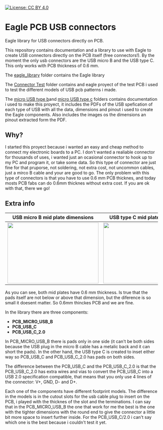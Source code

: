 [![License: CC BY 4.0](https://img.shields.io/badge/License-CC%20BY%204.0-lightgrey.svg)](https://creativecommons.org/licenses/by/4.0/)

# Eagle PCB USB connectors
Eagle library for USB connectors directly on PCB.

This repository contains documentation and a library to use with Eagle to create USB connectors directly on the PCB itself (free connectors!). By the moment the only usb connectors are the USB micro B and the USB type C. This only works with PCB thickness of 0.6 mm. 

The [eagle_library](https://github.com/Pinuct/Eagle_PCB_USB_connectors/tree/master/eagle_library) folder contains the Eagle library

The [Connector Test](https://github.com/Pinuct/Eagle_PCB_USB_connectors/tree/master/Connector%20Test) folder contains and eagle proyect of the test PCB i used to test the different models of USB pcb patterns i made.

The [micro USB type b](https://github.com/Pinuct/Eagle_PCB_USB_connectors/tree/master/micro%20USB%20type%20b)and [micro USB type c](https://github.com/Pinuct/Eagle_PCB_USB_connectors/tree/master/micro%20USB%20type%20c) folders contains documentation i used to make this proyect, it includes the PDFs of the USB spefication of each type of USB with all the data, dimensions and pinout i used to create the Eagle components. Also includes the images os the dimensions an pinout extracted form the PDF.

## Why?

I started this proyect because i wanted an easy and cheap method to connect my electronic boards to a PC. I don't wanted a realiable connector for thousands of uses, i wanted just an ocasional connector to hook up to my PC and program it, or take some data. So this type of connector are just fine for that pruporse, not soldering, not extra cost, not uncommon cables, just a mirco B cable and your are good to go. The only problem with this type of connectors is that you have to use 0.6 mm PCB thicknes, and today mosts PCB fabs can do 0.6mm thicknes without extra cost. If you are ok with that, there we go!


## Extra info

<center>
  
| USB micro B mid plate dimensions  | USB type C mid plate dimensions |
| ------------- | ------------- |
| <img width="300" height="200" src="https://github.com/Pinuct/Eagle_PCB_USB_connectors/blob/master/micro%20USB%20type%20b/images/receptacle%20front%20view%20(inside).png?raw=true">  | <img width="300" height="200" src="https://github.com/Pinuct/Eagle_PCB_USB_connectors/blob/master/micro%20USB%20type%20c/images/receptacle%20side%20section%20(detail).png?raw=true">  |

</center>

As you can see, both mid plates have 0.6 mm thickness. Is true that the pads itself are not below or above that dimension, but the diference is so small it doesent matter. So 0.6mm thinckes PCB and we are fine.

  In the library there are three components:

  - **PCB_MICRO_USB_B** 
  - **PCB_USB_C**   
  - **PCB_USB_C_2.0** 
  
In PCB_MICRO_USB_B there is pads only in one side (it can't be both sides because the USB plug in the micro B cable has a metalic back and it can short the pads). In the other hand, the USB type C is created to inset either way so PCB_USB_C and PCB_USB_C_2.0 has pads on both sides.
  
The difference between the PCB_USB_C and the PCB_USB_C_2.0 is that the PCB_USB_C_2.0 has extra wires and vias to convert the PCB_USB_C into a USB 2.0 specification compatible, that means that you only use 4 lines of the connector: V+, GND, D- and D+. 
  
Each one of the components have different footprint models. The difference in the models is in the cutout slots for the usb cable plug to insert on the PCB, i played with the thicknes of the slot and the terminations. I can say that in the PCB_MICRO_USB_B the one that work for me the best is the one with the tighter dimensions with the round end to give the connector a little bit more space to insert further inside. For the PCB_USB_C/2.0 i can't say which one is the best because i couldn't test it yet.
  
  
